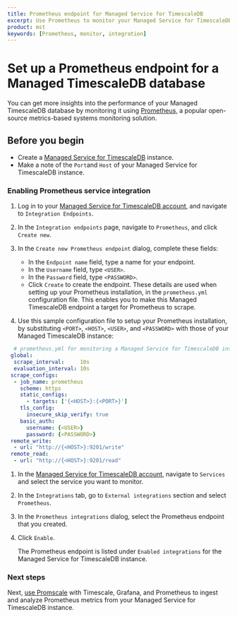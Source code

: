 ```yaml
---
title: Prometheus endpoint for Managed Service for TimescaleDB
excerpt: Use Prometheus to monitor your Managed Service for TimescaleDB
product: mst
keywords: [Prometheus, monitor, integration]
---
```


# Set up a Prometheus endpoint for a Managed TimescaleDB database

You can get more insights into the performance of your Managed TimescaleDB
database by monitoring it using [Prometheus][get-prometheus], a popular
open-source metrics-based systems monitoring solution.

## Before you begin

*   Create a [Managed Service for TimescaleDB][timescale-mst-get-started] instance.
*   Make a note of the `Port`and `Host` of your Managed Service for TimescaleDB instance.

<procedure>

### Enabling Prometheus service integration

1.  Log in to your [Managed Service for TimescaleDB account][mst-portal], and
    navigate to `Integration Endpoints`.
1.  In the `Integration endpoints` page, navigate to `Prometheus`, and click
    `Create new`.
1.  In the `Create new Prometheus endpoint` dialog, complete these fields:

      *   In the `Endpoint name` field, type a name for your endpoint.
      *   In the `Username` field, type `<USER>`.
      *   In the `Password` field, type `<PASSWORD>`.
      *   Click `Create` to create the endpoint.
    These details are used when setting up your Prometheus installation, in the
    `prometheus.yml` configuration file. This enables you to make this Managed
    TimescaleDB endpoint a target for Prometheus to scrape.

1.  Use this sample configuration file to setup your Prometheus installation,
    by substituting `<PORT>`, `<HOST>`, `<USER>`, and `<PASSWORD>` with those of
    your Managed TimescaleDB instance:

   ```yaml
     # prometheus.yml for monitoring a Managed Service for TimescaleDB instance
    global:
     scrape_interval:     10s
     evaluation_interval: 10s
    scrape_configs:
     - job_name: prometheus
       scheme: https
       static_configs:
         - targets: ['{<HOST>}:{<PORT>}']
       tls_config:
         insecure_skip_verify: true
       basic_auth:
         username: {<USER>}
         password: {<PASSWORD>}
    remote_write:
     - url: "http://{<HOST>}:9201/write"
    remote_read:
     - url: "http://{<HOST>}:9201/read"
   ```

1.  In the [Managed Service for TimescaleDB account][mst-portal], navigate to
    `Services` and select the service you want to monitor.
1.  In the `Integrations` tab, go to `External integrations` section and select
    `Prometheus`.
1.  In the `Prometheus integrations` dialog, select the Prometheus endpoint
    that you created.
1.  Click `Enable`.

    The Prometheus endpoint is listed under `Enabled integrations` for the
    Managed Service for TimescaleDB instance.

</procedure>

### Next steps

Next, [use Promscale][promscale] with Timescale, Grafana, and Prometheus to ingest
and analyze Prometheus metrics from your Managed Service for TimescaleDB instance.

[get-prometheus]: https://prometheus.io
[node-exporter-metrics]: https://github.com/prometheus/node_exporter
[pg-stats-metrics]: https://www.postgresql.org/docs/current/monitoring-stats.html
[promscale]: https://github.com/timescale/timescale-prometheus
[timescale-mst]: https://www.timescale.com/products
[timescale-mst-get-started]: /mst/:currentVersion:/about-mst
[mst-portal]: https://portal.managed.timescale.com